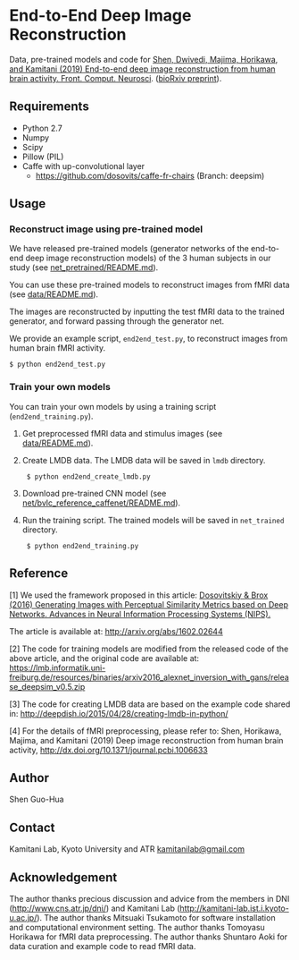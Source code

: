 # End-to-End Deep Image Reconstruction

Data, pre-trained models and code for [Shen, Dwivedi, Majima, Horikawa, and Kamitani (2019) End-to-end deep image reconstruction from human brain activity. Front. Comput. Neurosci](https://www.frontiersin.org/articles/10.3389/fncom.2019.00021/full). ([bioRxiv preprint](https://www.biorxiv.org/content/10.1101/272518v1)).

## Requirements

- Python 2.7
- Numpy 
- Scipy
- Pillow (PIL)
- Caffe with up-convolutional layer
    - https://github.com/dosovits/caffe-fr-chairs (Branch: deepsim)

## Usage

### Reconstruct image using pre-trained model

We have released pre-trained models (generator networks of the end-to-end deep image reconstruction models) of the 3 human subjects in our study (see [net_pretrained/README.md](net_pretrained/README.md)).

You can use these pre-trained models to reconstruct images from fMRI data (see [data/README.md](data/README.md)).

The images are reconstructed by inputting the test fMRI data to the trained generator, and forward passing through the generator net.

We provide an example script, `end2end_test.py`, to reconstruct images from human brain fMRI activity.

``` shellsession
$ python end2end_test.py
```

### Train your own models

You can train your own models by using a training script (`end2end_training.py`).

1. Get preprocessed fMRI data and stimulus images (see [data/README.md](data/README.md)).
2. Create LMDB data. The LMDB data will be saved in `lmdb` directory.

        $ python end2end_create_lmdb.py

3. Download pre-trained CNN model (see [net/bvlc_reference_caffenet/README.md](net/bvlc_reference_caffenet/README.md)).
5. Run the training script. The trained models will be saved in `net_trained` directory.

        $ python end2end_training.py

## Reference

[1] We used the framework proposed in this article: [Dosovitskiy & Brox (2016) Generating Images with Perceptual Similarity Metrics based on Deep Networks. Advances in Neural Information Processing Systems (NIPS).](http://lmb.informatik.uni-freiburg.de//Publications/2016/DB16c)

The article is available at: http://arxiv.org/abs/1602.02644

[2] The code for training models are modified from the released code of the above article, and the original code are available at: https://lmb.informatik.uni-freiburg.de/resources/binaries/arxiv2016_alexnet_inversion_with_gans/release_deepsim_v0.5.zip

[3] The code for creating LMDB data are based on the example code shared in: http://deepdish.io/2015/04/28/creating-lmdb-in-python/

[4] For the details of fMRI preprocessing, please refer to: Shen, Horikawa, Majima, and Kamitani (2019) Deep image reconstruction from human brain activity, http://dx.doi.org/10.1371/journal.pcbi.1006633

## Author

Shen Guo-Hua

## Contact

Kamitani Lab, Kyoto University and ATR <kamitanilab@gmail.com>

## Acknowledgement

The author thanks precious discussion and advice from the members in DNI (http://www.cns.atr.jp/dni/) and Kamitani Lab (http://kamitani-lab.ist.i.kyoto-u.ac.jp/).
The author thanks Mitsuaki Tsukamoto for software installation and computational environment setting.
The author thanks Tomoyasu Horikawa for fMRI data preprocessing.
The author thanks Shuntaro Aoki for data curation and example code to read fMRI data.
